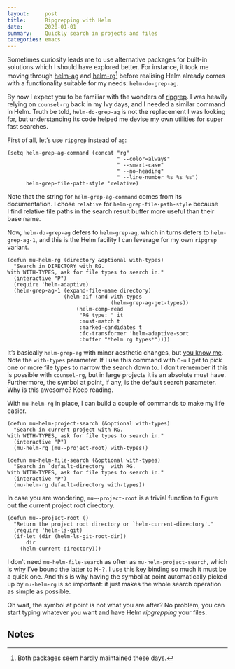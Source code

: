 ```yaml
---
layout:     post
title:      Ripgrepping with Helm
date:       2020-01-01
summary:    Quickly search in projects and files
categories: emacs
---
```


Sometimes curiosity leads me to use alternative packages for built-in solutions
which I should have explored better. For instance, it took me moving through
[helm-ag](https://github.com/syohex/emacs-helm-ag) and
[helm-rg](https://github.com/cosmicexplorer/helm-rg)[^1] before realising Helm
already comes with a functionality suitable for my needs: `helm-do-grep-ag`.

By now I expect you to be familiar with the wonders of
[ripgrep](https://github.com/BurntSushi/ripgrep). I was heavily relying on
`counsel-rg` back in my Ivy days, and I needed a similar command in Helm. Truth
be told, `helm-do-grep-ag` is not the replacement I was looking for, but
understanding its code helped me devise my own utilities for super fast
searches.

First of all, let’s use `ripgrep` instead of `ag`:

``` emacs-lisp
(setq helm-grep-ag-command (concat "rg"
                                   " --color=always"
                                   " --smart-case"
                                   " --no-heading"
                                   " --line-number %s %s %s")
      helm-grep-file-path-style 'relative)
```

Note that the string for `helm-grep-ag-command` comes from its documentation.
I chose `relative` for `helm-grep-file-path-style` because I find relative file
paths in the search result buffer more useful than their base name.

Now, `helm-do-grep-ag` defers to `helm-grep-ag`, which in turns defers to
`helm-grep-ag-1`, and this is the Helm facility I can leverage for my own
`ripgrep` variant.

``` emacs-lisp
(defun mu-helm-rg (directory &optional with-types)
  "Search in DIRECTORY with RG.
With WITH-TYPES, ask for file types to search in."
  (interactive "P")
  (require 'helm-adaptive)
  (helm-grep-ag-1 (expand-file-name directory)
                  (helm-aif (and with-types
                                 (helm-grep-ag-get-types))
                      (helm-comp-read
                       "RG type: " it
                       :must-match t
                       :marked-candidates t
                       :fc-transformer 'helm-adaptive-sort
                       :buffer "*helm rg types*"))))
```

It’s basically `helm-grep-ag` with minor aesthetic changes, but [you know
me](https://manuel-uberti.github.io/emacs/2019/12/01/el-patch/). Note the
`with-types` parameter. If I use this command with `C-u` I get to pick one or
more file types to narrow the search down to. I don’t remember if this is
possible with `counsel-rg`, but in large projects it is an absolute must have.
Furthermore, the symbol at point, if any, is the default search parameter. Why
is this awesome? Keep reading.

With `mu-helm-rg` in place, I can build a couple of commands to make my life
easier.

``` emacs-lisp
(defun mu-helm-project-search (&optional with-types)
  "Search in current project with RG.
With WITH-TYPES, ask for file types to search in."
  (interactive "P")
  (mu-helm-rg (mu--project-root) with-types))

(defun mu-helm-file-search (&optional with-types)
  "Search in `default-directory' with RG.
With WITH-TYPES, ask for file types to search in."
  (interactive "P")
  (mu-helm-rg default-directory with-types))
```

In case you are wondering, `mu–-project-root` is a trivial function to figure
out the current project root directory.

``` emacs-lisp
(defun mu--project-root ()
  "Return the project root directory or `helm-current-directory'."
  (require 'helm-ls-git)
  (if-let (dir (helm-ls-git-root-dir))
      dir
    (helm-current-directory)))
```

I don’t need `mu-helm-file-search` as often as `mu-helm-project-search`, which
is why I’ve bound the latter to <kbd>M-?</kbd>. I use this key binding so much
it must be a quick one. And this is why having the symbol at point automatically
picked up by `mu-helm-rg` is so important: it just makes the whole search
operation as simple as possible.

Oh wait, the symbol at point is not what you are after? No problem, you can
start typing whatever you want and have Helm *ripgrepping* your files.

## Notes ##

[^1]: Both packages seem hardly maintained these days.
